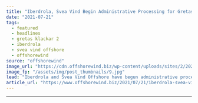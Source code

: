 ```yaml
---
title: "Iberdrola, Svea Vind Begin Administrative Processing for Gretas Klackar 2 OWF"
date: "2021-07-21"
tags: 
  - featured
  - headlines
  - gretas klackar 2
  - iberdrola
  - svea vind offshore
  - offshorewind
source: "offshorewind"
image_url: "https://cdn.offshorewind.biz/wp-content/uploads/sites/2/2021/07/21123004/Gretas-Klackar-2-OWF-visualisation_-c-SWECO-Svea-Vind-Offshore.jpg"
image_fp: "/assets/img/post_thumbnails/9.jpg"
lead: "Iberdrola and Svea Vind Offshore have begun administrative processing for the Gretas Klackar 2"
article_url: "https://www.offshorewind.biz/2021/07/21/iberdrola-svea-vind-begin-administrative-processing-for-gretas-klackar-2-owf/"
---
```


---
